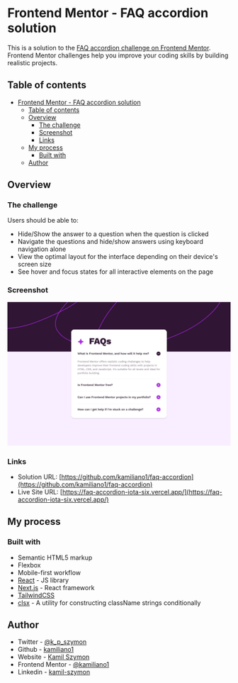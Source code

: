 # Frontend Mentor - FAQ accordion solution

This is a solution to the [FAQ accordion challenge on Frontend Mentor](https://www.frontendmentor.io/challenges/faq-accordion-wyfFdeBwBz). Frontend Mentor challenges help you improve your coding skills by building realistic projects.

## Table of contents

- [Frontend Mentor - FAQ accordion solution](#frontend-mentor---faq-accordion-solution)
  - [Table of contents](#table-of-contents)
  - [Overview](#overview)
    - [The challenge](#the-challenge)
    - [Screenshot](#screenshot)
    - [Links](#links)
  - [My process](#my-process)
    - [Built with](#built-with)
  - [Author](#author)

## Overview

### The challenge

Users should be able to:

- Hide/Show the answer to a question when the question is clicked
- Navigate the questions and hide/show answers using keyboard navigation alone
- View the optimal layout for the interface depending on their device's screen size
- See hover and focus states for all interactive elements on the page

### Screenshot

![Page screenshot](./screenshot.jpeg)

### Links

- Solution URL: [https://github.com/kamiliano1/faq-accordion](https://github.com/kamiliano1/faq-accordion)
- Live Site URL: [https://faq-accordion-iota-six.vercel.app/](https://faq-accordion-iota-six.vercel.app/)

## My process

### Built with

- Semantic HTML5 markup
- Flexbox
- Mobile-first workflow
- [React](https://reactjs.org/) - JS library
- [Next.js](https://nextjs.org/) - React framework
- [TailwindCSS](https://tailwindcss.com/)
- [clsx](https://www.npmjs.com/package/clsx) - A utility for constructing className strings conditionally

## Author

- Twitter - [@k_p_szymon](https://twitter.com/k_p_szymon)
- Github - [kamiliano1](https://github.com/kamiliano1)
- Website - [Kamil Szymon](https://kamil-szymon-portfolio.vercel.app/)
- Frontend Mentor - [@kamiliano1](https://www.frontendmentor.io/profile/kamiliano1)
- Linkedin - [kamil-szymon](https://www.linkedin.com/in/kamil-szymon-3b190b232/)
